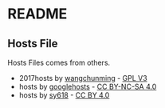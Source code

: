 # README #
## Hosts File ##
Hosts Files comes from others.
- 2017hosts by [wangchunming](https://github.com/wangchunming/2017hosts) - [GPL V3](https://github.com/iTXTech/Daedalus/blob/master/LICENSE)
- hosts by [googlehosts](https://github.com/googlehosts/hosts) - [CC BY-NC-SA 4.0](https://creativecommons.org/licenses/by-nc-sa/4.0/deed.zh)
- hosts by [sy618](https://github.com/sy618/hosts) - [CC BY 4.0](https://creativecommons.org/licenses/by/4.0/deed.zh)

